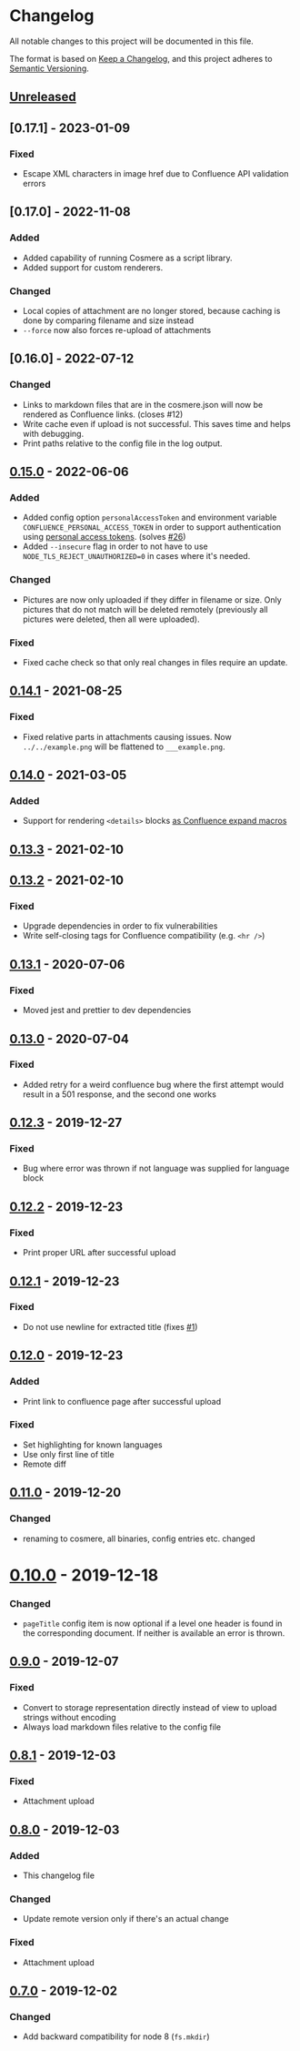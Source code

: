 # Changelog

All notable changes to this project will be documented in this file.

The format is based on [Keep a Changelog](https://keepachangelog.com/en/1.0.0/),
and this project adheres to [Semantic Versioning](https://semver.org/spec/v2.0.0.html).

## [Unreleased]

## [0.17.1] - 2023-01-09

### Fixed

-   Escape XML characters in image href due to Confluence API validation errors 

## [0.17.0] - 2022-11-08

### Added

-   Added capability of running Cosmere as a script library.
-   Added support for custom renderers.

### Changed

-   Local copies of attachment are no longer stored, because caching is done by comparing filename and size instead
-   `--force` now also forces re-upload of attachments

## [0.16.0] - 2022-07-12

### Changed

-   Links to markdown files that are in the cosmere.json will now be rendered as Confluence links. (closes #12)
-   Write cache even if upload is not successful. This saves time and helps with debugging.
-   Print paths relative to the config file in the log output.

## [0.15.0] - 2022-06-06

### Added

-   Added config option `personalAccessToken` and environment variable `CONFLUENCE_PERSONAL_ACCESS_TOKEN` in order to support authentication using [personal access tokens](https://confluence.atlassian.com/enterprise/using-personal-access-tokens-1026032365.html). (solves [#26](https://github.com/mihaeu/cosmere/issues/26))
-   Added `--insecure` flag in order to not have to use `NODE_TLS_REJECT_UNAUTHORIZED=0` in cases where it's needed.

### Changed

-   Pictures are now only uploaded if they differ in filename or size. Only pictures that do not match will be deleted remotely (previously all pictures were deleted, then all were uploaded).

### Fixed

-   Fixed cache check so that only real changes in files require an update.

## [0.14.1] - 2021-08-25

### Fixed

-   Fixed relative parts in attachments causing issues. Now `../../example.png` will be flattened to `___example.png`.

## [0.14.0] - 2021-03-05

### Added

-   Support for rendering `<details>` blocks [as Confluence expand macros](https://confluence.atlassian.com/doc/expand-macro-223222352.html)

## [0.13.3] - 2021-02-10

## [0.13.2] - 2021-02-10

### Fixed

-   Upgrade dependencies in order to fix vulnerabilities
-   Write self-closing tags for Confluence compatibility (e.g. `<hr />`)

## [0.13.1] - 2020-07-06

### Fixed

-   Moved jest and prettier to dev dependencies

## [0.13.0] - 2020-07-04

### Fixed

-   Added retry for a weird confluence bug where the first attempt would result in a 501 response, and the second one works

## [0.12.3] - 2019-12-27

### Fixed

-   Bug where error was thrown if not language was supplied for language block

## [0.12.2] - 2019-12-23

### Fixed

-   Print proper URL after successful upload

## [0.12.1] - 2019-12-23

### Fixed

-   Do not use newline for extracted title (fixes [#1](https://github.com/mihaeu/cosmere/issues/1))

## [0.12.0] - 2019-12-23

### Added

-   Print link to confluence page after successful upload

### Fixed

-   Set highlighting for known languages
-   Use only first line of title
-   Remote diff

## [0.11.0] - 2019-12-20

### Changed

-   renaming to cosmere, all binaries, config entries etc. changed

# [0.10.0] - 2019-12-18

### Changed

-   `pageTitle` config item is now optional if a level one header is found in the corresponding document. If neither is available an error is thrown.

## [0.9.0] - 2019-12-07

### Fixed

-   Convert to storage representation directly instead of view to upload strings without encoding
-   Always load markdown files relative to the config file

## [0.8.1] - 2019-12-03

### Fixed

-   Attachment upload

## [0.8.0] - 2019-12-03

### Added

-   This changelog file

### Changed

-   Update remote version only if there's an actual change

### Fixed

-   Attachment upload

## [0.7.0] - 2019-12-02

### Changed

-   Add backward compatibility for node 8 (`fs.mkdir`)

[unreleased]: https://github.com/mihaeu/cosmere/compare/0.15.0...HEAD
[0.15.0]: https://github.com/mihaeu/cosmere/compare/0.14.1...0.15.0
[0.14.1]: https://github.com/mihaeu/cosmere/compare/0.14.0...0.14.1
[0.14.0]: https://github.com/mihaeu/cosmere/compare/0.13.3...0.14.0
[0.13.3]: https://github.com/mihaeu/cosmere/compare/0.13.2...0.13.3
[0.13.2]: https://github.com/mihaeu/cosmere/compare/0.13.1...0.13.2
[0.13.1]: https://github.com/mihaeu/cosmere/compare/0.13.0...0.13.1
[0.13.0]: https://github.com/mihaeu/cosmere/compare/0.12.3...0.13.0
[0.12.3]: https://github.com/mihaeu/cosmere/compare/0.12.2...0.12.3
[0.12.2]: https://github.com/mihaeu/cosmere/compare/0.12.1...0.12.2
[0.12.1]: https://github.com/mihaeu/cosmere/compare/0.12.0...0.12.1
[0.12.0]: https://github.com/mihaeu/cosmere/compare/0.11.0...0.12.0
[0.11.0]: https://github.com/mihaeu/cosmere/compare/0.10.0...0.11.0
[0.10.0]: https://github.com/mihaeu/cosmere/compare/0.9.0...0.10.0
[0.9.0]: https://github.com/mihaeu/cosmere/compare/0.8.1...0.9.0
[0.8.1]: https://github.com/mihaeu/cosmere/compare/0.8.0...0.8.1
[0.8.0]: https://github.com/mihaeu/cosmere/compare/0.7.0...0.8.0
[0.7.0]: https://github.com/mihaeu/cosmere/releases/tag/0.7.0
